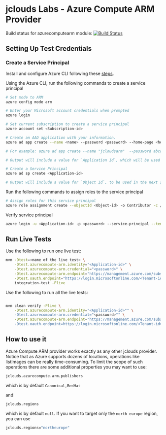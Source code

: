 jclouds Labs - Azure Compute ARM Provider
============

Build status for azurecomputearm module:
[![Build Status](https://jclouds.ci.cloudbees.com/buildStatus/icon?job=jclouds-labs/org.apache.jclouds.labs$azurecompute-arm)](https://jclouds.ci.cloudbees.com/job/jclouds-labs/org.apache.jclouds.labs$azurecompute-arm/)

## Setting Up Test Credentials

### Create a Service Principal

Install and configure Azure CLI following these [steps](http://azure.microsoft.com/en-us/documentation/articles/xplat-cli/).

Using the Azure CLI, run the following commands to create a service principal

```bash
# Set mode to ARM
azure config mode arm

# Enter your Microsoft account credentials when prompted
azure login

# Set current subscription to create a service principal
azure account set <Subscription-id>

# Create an AAD application with your information.
azure ad app create --name <name> --password <password> --home-page <home-page> --identifier-uris <identifier-uris>

# For example: azure ad app create --name "jcloudsarm"  --password abcd --home-page "https://jcloudsarm" --identifier-uris "https://jcloudsarm"

# Output will include a value for `Application Id`, which will be used for the live tests

# Create a Service Principal
azure ad sp create <Application-id>

# Output will include a value for `Object Id`, to be used in the next step 
```

Run the following commands to assign roles to the service principal

```bash
# Assign roles for this service principal
azure role assignment create --objectId <Object-id> -o Contributor -c /subscriptions/<Subscription-id>/
```

Verify service principal

```bash
azure login -u <Application-id> -p <password> --service-principal --tenant <Tenant-id>
```

## Run Live Tests

Use the following to run one live test:

```bash
mvn -Dtest=<name of the live test> \
    -Dtest.azurecompute-arm.identity="<Application-id>" \
    -Dtest.azurecompute-arm.credential="<password>" \
    -Dtest.azurecompute-arm.endpoint="https://management.azure.com/subscriptions/<Subscription-id>" \
    -Dtest.oauth.endpoint="https://login.microsoftonline.com/<Tenant-id>/oauth2/token"
    integration-test -Plive

```

Use the following to run all the live tests:

```bash

mvn clean verify -Plive \
    -Dtest.azurecompute-arm.identity="<Application-id>"" \
    -Dtest.azurecompute-arm.credential="<password>"" \
    -Dtest.azurecompute-arm.endpoint="https://management.azure.com/subscriptions/<Subscription-id>"" \
    -Dtest.oauth.endpoint=https://login.microsoftonline.com/<Tenant-id>/oauth2/token

```

## How to use it

Azure Compute ARM provider works exactly as any other jclouds provider.
Notice that as Azure supports dozens of locations, operations like listImages can be really time-consuming.
To limit the scope of such operations there are some additional properties you may want to use:

```bash
jclouds.azurecompute.arm.publishers
```
which is by default `Canonical,RedHat`

and
```bash
jclouds.regions
```
which is by default `null`. If you want to target only the `north europe` region, you can use

```bash
jclouds.regions="northeurope"
```
